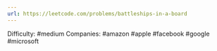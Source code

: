 ```yaml
---
url: https://leetcode.com/problems/battleships-in-a-board
---
```


Difficulty: #medium
Companies: #amazon #apple #facebook #google #microsoft